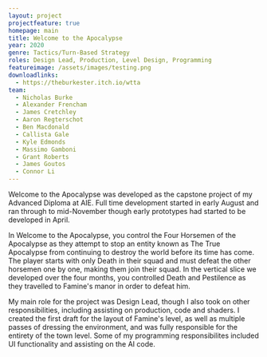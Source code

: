 ```yaml
---
layout: project
projectfeature: true
homepage: main
title: Welcome to the Apocalypse
year: 2020
genre: Tactics/Turn-Based Strategy
roles: Design Lead, Production, Level Design, Programming 
featureimage: /assets/images/testing.png
downloadlinks:
  - https://theburkester.itch.io/wtta
team:
  - Nicholas Burke
  - Alexander Frencham
  - James Cretchley
  - Aaron Regterschot
  - Ben Macdonald
  - Callista Gale
  - Kyle Edmonds
  - Massimo Gamboni
  - Grant Roberts
  - James Goutos
  - Connor Li
---
```


Welcome to the Apocalypse was developed as the capstone project of my Advanced Diploma at AIE. Full time development started in early August and ran through to mid-November though early prototypes had started to be developed in April.

In Welcome to the Apocalypse, you control the Four Horsemen of the Apocalypse as they attempt to stop an entity known as The True Apocalypse from continuing to destroy the world before its time has come. The player starts with only Death in their squad and must defeat the other horsemen one by one, making them join their squad. In the vertical slice we developed over the four months, you controlled Death and Pestilence as they travelled to Famine's manor in order to defeat him.

My main role for the project was Design Lead, though I also took on other responsibilities, including assisting on production, code and shaders. I created the first draft for the layout of Famine's level, as well as multiple passes of dressing the environment, and was fully responsible for the entirety of the town level. Some of my programming responsibilites included UI functionality and assisting on the AI code.